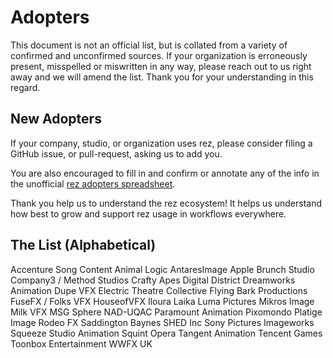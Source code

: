 
# Adopters

This document is not an official list, but is collated from a variety of
confirmed and unconfirmed sources. If your organization is erroneously present,
misspelled or miswritten in any way, please reach out to us right away and we
will amend the list. Thank you for your understanding in this regard.

## New Adopters

If your company, studio, or organization uses rez, please consider filing a
GitHub issue, or pull-request, asking us to add you.

You are also encouraged to fill in and confirm or annotate any of the info in
the unofficial [rez adopters spreadsheet](https://docs.google.com/spreadsheets/d/15IUtYIePvQOtIt7W639oOPLsl5qcvB_jJhoyHelhep8/edit#gid=0).

Thank you help us to understand the rez ecosystem! It helps us understand how
best to grow and support rez usage in workflows everywhere.

## The List (Alphabetical)

Accenture Song Content
Animal Logic
AntaresImage
Apple
Brunch Studio
Company3 / Method Studios
Crafty Apes
Digital District
Dreamworks Animation
Dupe VFX
Electric Theatre Collective
Flying Bark Productions
FuseFX / Folks VFX
HouseofVFX
Iloura
Laika
Luma Pictures
Mikros Image
Milk VFX
MSG Sphere
NAD-UQAC
Paramount Animation
Pixomondo
Platige Image
Rodeo FX
Saddington Baynes
SHED Inc
Sony Pictures Imageworks
Squeeze Studio Animation
Squint Opera
Tangent Animation
Tencent Games
Toonbox Entertainment
WWFX UK
